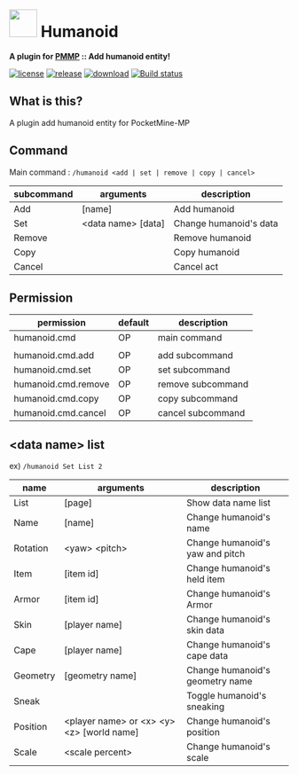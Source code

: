 # <img src="https://rawgit.com/PresentKim/SVG-files/master/plugin-icons/humanoid.svg" height="50" width="50"> Humanoid  
__A plugin for [PMMP](https://pmmp.io) :: Add humanoid entity!__  
  
[![license](https://img.shields.io/github/license/organization/Humanoid-PMMP.svg?label=License)](LICENSE)
[![release](https://img.shields.io/github/release/organization/Humanoid-PMMP.svg?label=Release)](../../releases/latest)
[![download](https://img.shields.io/github/downloads/organization/Humanoid-PMMP/total.svg?label=Download)](../../releases/latest)
[![Build status](https://ci.appveyor.com/api/projects/status/xd18ryl4li9rc11m/branch/master?svg=true)](https://ci.appveyor.com/project/PresentKim/humanoid-pmmp/branch/master)
  
## What is this?   
A plugin add humanoid entity for PocketMine-MP

## Command
Main command : `/humanoid <add | set | remove | copy | cancel>`

| subcommand | arguments              | description                 |
| ---------- | ---------------------- | --------------------------- |
| Add        | \[name\]               | Add humanoid                |
| Set        | \<data name\> \[data\] | Change humanoid's data      |
| Remove     |                        | Remove humanoid             |
| Copy       |                        | Copy humanoid               |
| Cancel     |                        | Cancel act                  |




## Permission
| permission             | default  | description          |
| ---------------------- | -------- | -------------------- |
| humanoid.cmd           | OP       | main command         |
|                        |          |                      |
| humanoid.cmd.add       | OP       | add subcommand       |
| humanoid.cmd.set       | OP       | set  subcommand      |
| humanoid.cmd.remove    | OP       | remove subcommand    |
| humanoid.cmd.copy      | OP       | copy subcommand      |
| humanoid.cmd.cancel    | OP       | cancel subcommand    |




## \<data name\> list
ex)  `/humanoid Set List 2`

| name       | arguments                                           | description                     |
| ---------- | --------------------------------------------------- | ------------------------------- |
| List       | \[page\]                                            | Show data name list             |
| Name       | \[name\]                                            | Change humanoid's name          |
| Rotation   | \<yaw\> \<pitch\>                                   | Change humanoid's yaw and pitch |
| Item       | \[item id\]                                         | Change humanoid's held item     |
| Armor      | \[item id\]                                         | Change humanoid's Armor         |
| Skin       | \[player name\]                                     | Change humanoid's skin data     |
| Cape       | \[player name\]                                     | Change humanoid's cape data     |
| Geometry   | \[geometry name\]                                   | Change humanoid's geometry name |
| Sneak      |                                                     | Toggle humanoid's sneaking      |
| Position   | \<player name\> or \<x\> \<y\> \<z\> \[world name\] | Change humanoid's position      |
| Scale      | \<scale percent\>                                   | Change humanoid's scale         |
